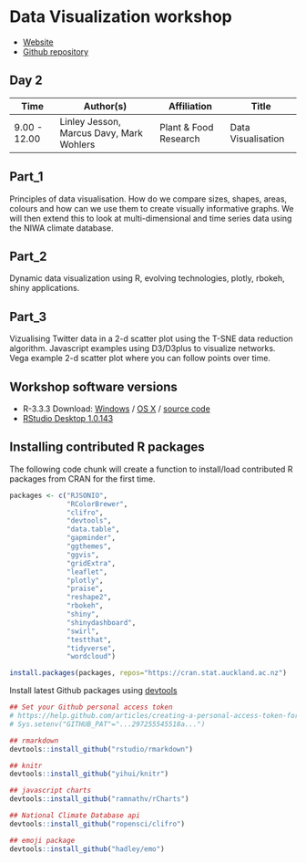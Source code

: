 Data Visualization workshop
===========================

* [Website](http://scienceevents.co.nz/datascience)
* [Github repository](https://github.com/PlantandFoodResearch/DataScienceWorkshop)

Day 2
-----

| Time        | Author(s)            | Affiliation                            | Title                                                        |
|-------------|---------------------------------------------------------------|------------------------------------------------------------------------------------------------|--------------------------------------------------------------------------------------------------|
| 9.00 - 12.00 | Linley Jesson, Marcus Davy, Mark Wohlers |  Plant & Food Research | Data Visualisation | 


Part_1
------

Principles of data visualisation. How do we compare sizes, shapes, areas, colours and how can we use them to
create visually informative graphs. We will then extend this to look at multi-dimensional and time series data
using the NIWA climate database.

Part_2
------

Dynamic data visualization using R, evolving technologies, plotly, rbokeh, shiny applications.

Part_3
------

Vizualising Twitter data in a 2-d scatter plot using the T-SNE data reduction algorithm. 
Javascript examples using D3/D3plus to visualize networks. Vega example 2-d scatter plot 
where you can follow points over time.

Workshop software versions
--------------------------

* R-3.3.3 Download: [Windows](https://cran.r-project.org/bin/windows/base/old/3.3.3) / [OS X](https://cran.r-project.org/bin/macosx/R-3.3.3.pkg) / [source code](https://cran.r-project.org/src/base/R-3/R-3.3.3.tar.gz)
* [RStudio Desktop 1.0.143](https://www.rstudio.com/products/rstudio/download2/)

Installing contributed R packages
---------------------------------

The following code chunk will create a function to install/load contributed R packages from CRAN for the first time.

```R
packages <- c("RJSONIO",
              "RColorBrewer",
              "clifro",
              "devtools",
              "data.table",
              "gapminder",
              "ggthemes",
              "ggvis",
              "gridExtra",
              "leaflet",
              "plotly",
              "praise",
              "reshape2",
              "rbokeh",
              "shiny",
              "shinydashboard",
              "swirl",
              "testthat",
              "tidyverse",
              "wordcloud")

install.packages(packages, repos="https://cran.stat.auckland.ac.nz")
```

Install latest Github packages using [devtools](https://github.com/hadley/devtools)

```R
## Set your Github personal access token
# https://help.github.com/articles/creating-a-personal-access-token-for-the-command-line/
# Sys.setenv("GITHUB_PAT"="...297255545518a...")

## rmarkdown
devtools::install_github("rstudio/rmarkdown")

## knitr
devtools::install_github("yihui/knitr")

## javascript charts
devtools::install_github("ramnathv/rCharts")

## National Climate Database api
devtools::install_github("ropensci/clifro")

## emoji package
devtools::install_github("hadley/emo")
```